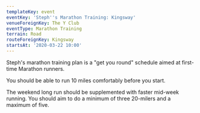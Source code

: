 ```yaml
---
templateKey: event
eventKey: 'Steph''s Marathon Training: Kingsway'
venueForeignKey: The Y Club
eventType: Marathon Training
terrain: Road
routeForeignKey: Kingsway
startsAt: '2020-03-22 10:00'
---
```

Steph's marathon training plan is a "get you round" schedule aimed at first-time
Marathon runners. 

You should be able to run 10 miles comfortably before you start. 

The weekend long run should be supplemented with faster mid-week running. 
You should aim to do a minimum of three 20-milers and a maximum of five. 
